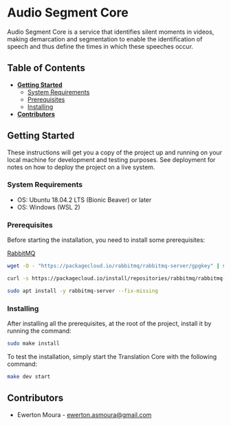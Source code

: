 

# Audio Segment Core

Audio Segment Core is a service that identifies silent moments in videos, making demarcation and segmentation to enable the identification of speech and thus define the times in which these speeches occur.

## Table of Contents

- **[Getting Started](#getting-started)**
  - [System Requirements](#system-requirements)
  - [Prerequisites](#prerequisites)
  - [Installing](#installing)
- **[Contributors](#contributors)**



## Getting Started

These instructions will get you a copy of the project up and running on your local machine for development and testing purposes. See deployment for notes on how to deploy the project on a live system.

### System Requirements

* OS: Ubuntu 18.04.2 LTS (Bionic Beaver) or later
* OS: Windows (WSL 2)

### Prerequisites

Before starting the installation, you need to install some prerequisites:

[RabbitMQ](https://www.rabbitmq.com/)

```sh
wget -O - "https://packagecloud.io/rabbitmq/rabbitmq-server/gpgkey" | sudo apt-key add -
```

```sh
curl -s https://packagecloud.io/install/repositories/rabbitmq/rabbitmq-server/script.deb.sh | sudo bash
```

```sh
sudo apt install -y rabbitmq-server --fix-missing
```

### Installing

After installing all the prerequisites, at the root of the project, install it by running the command:

```sh
sudo make install
```

To test the installation, simply start the Translation Core with the following command:

```sh
make dev start
```

## Contributors

* Ewerton Moura - <ewerton.asmoura@gmail.com>
